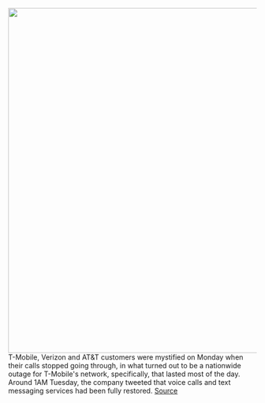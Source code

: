 <img src='https://cdn.vox-cdn.com/thumbor/Uo0tyxrm8isgaQyKb71_ZkUsgis=/0x0:2040x1360/1200x800/filters:focal(948x538:1274x864)/cdn.vox-cdn.com/uploads/chorus_image/image/66937579/akrales_190914_3628_0074.0.jpg' width='700px' /><br/>
T-Mobile, Verizon and AT&T customers were mystified on Monday when their calls stopped going through, in what turned out to be a nationwide outage for T-Mobile's network, specifically, that lasted most of the day. Around 1AM Tuesday, the company tweeted that voice calls and text messaging services had been fully restored.
<a href='https://www.theverge.com/2020/6/15/21292024/t-mobile-verizon-att-calls-failing-down-phone-networks-us-carriers'> Source <a/>